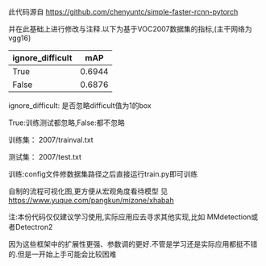 此代码源自 https://github.com/chenyuntc/simple-faster-rcnn-pytorch

并在此基础上进行修改与注释.以下为基于VOC2007数据集的指标,(主干网络为vgg16)

|ignore_difficult |mAP|
|---          |--- |
|True      |0.6944|
|False      |0.6876|

ignore_difficult: 是否忽略difficult值为1的box

True:训练测试都忽略,False:都不忽略


训练集： 2007/trainval.txt 

测试集： 2007/test.txt

训练:config文件修数据集路径之后直接运行train.py即可训练


自制的流程可视化图,更方便从宏观角度看待模型 见 https://www.yuque.com/pangkun/mizone/xhabah

注:本份代码仅仅建议学习使用,实际应用应去寻求其他实现,比如 MMdetection或者Detectron2 

因为这些框架中的扩展性更强、参数调的更好.不管是学习还是实际应用都挺不错的.但是一开始上手可能会比较困难
